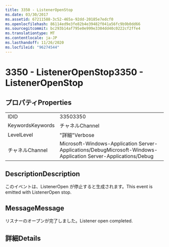 ```yaml
---
title: 3350 - ListenerOpenStop
ms.date: 03/30/2017
ms.assetid: 67211588-3c52-465a-92dd-20185e7edcf0
ms.openlocfilehash: 86114ed9e3fe82b4e39482f041a56fc9b9b0dd66
ms.sourcegitcommit: bc293b14af795e0e999e3304dd40c0222cf2ffe4
ms.translationtype: MT
ms.contentlocale: ja-JP
ms.lasthandoff: 11/26/2020
ms.locfileid: "96274544"
---
```

# <a name="3350---listeneropenstop"></a><span data-ttu-id="7aee0-102">3350 - ListenerOpenStop</span><span class="sxs-lookup"><span data-stu-id="7aee0-102">3350 - ListenerOpenStop</span></span>

## <a name="properties"></a><span data-ttu-id="7aee0-103">プロパティ</span><span class="sxs-lookup"><span data-stu-id="7aee0-103">Properties</span></span>  
  
|||  
|-|-|  
|<span data-ttu-id="7aee0-104">ID</span><span class="sxs-lookup"><span data-stu-id="7aee0-104">ID</span></span>|<span data-ttu-id="7aee0-105">3350</span><span class="sxs-lookup"><span data-stu-id="7aee0-105">3350</span></span>|  
|<span data-ttu-id="7aee0-106">Keywords</span><span class="sxs-lookup"><span data-stu-id="7aee0-106">Keywords</span></span>|<span data-ttu-id="7aee0-107">チャネル</span><span class="sxs-lookup"><span data-stu-id="7aee0-107">Channel</span></span>|  
|<span data-ttu-id="7aee0-108">Level</span><span class="sxs-lookup"><span data-stu-id="7aee0-108">Level</span></span>|<span data-ttu-id="7aee0-109">"詳細"</span><span class="sxs-lookup"><span data-stu-id="7aee0-109">Verbose</span></span>|  
|<span data-ttu-id="7aee0-110">チャネル</span><span class="sxs-lookup"><span data-stu-id="7aee0-110">Channel</span></span>|<span data-ttu-id="7aee0-111">Microsoft-Windows-Application Server-Applications/Debug</span><span class="sxs-lookup"><span data-stu-id="7aee0-111">Microsoft-Windows-Application Server-Applications/Debug</span></span>|  
  
## <a name="description"></a><span data-ttu-id="7aee0-112">Description</span><span class="sxs-lookup"><span data-stu-id="7aee0-112">Description</span></span>  

 <span data-ttu-id="7aee0-113">このイベントは、ListenerOpen が停止すると生成されます。</span><span class="sxs-lookup"><span data-stu-id="7aee0-113">This event is emitted with ListenerOpen stop.</span></span>  
  
## <a name="message"></a><span data-ttu-id="7aee0-114">Message</span><span class="sxs-lookup"><span data-stu-id="7aee0-114">Message</span></span>  

 <span data-ttu-id="7aee0-115">リスナーのオープンが完了しました。</span><span class="sxs-lookup"><span data-stu-id="7aee0-115">Listener open completed.</span></span>  
  
## <a name="details"></a><span data-ttu-id="7aee0-116">詳細</span><span class="sxs-lookup"><span data-stu-id="7aee0-116">Details</span></span>
